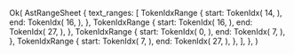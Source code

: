 Ok(
    AstRangeSheet {
        text_ranges: [
            TokenIdxRange {
                start: TokenIdx(
                    14,
                ),
                end: TokenIdx(
                    16,
                ),
            },
            TokenIdxRange {
                start: TokenIdx(
                    16,
                ),
                end: TokenIdx(
                    27,
                ),
            },
            TokenIdxRange {
                start: TokenIdx(
                    0,
                ),
                end: TokenIdx(
                    7,
                ),
            },
            TokenIdxRange {
                start: TokenIdx(
                    7,
                ),
                end: TokenIdx(
                    27,
                ),
            },
        ],
    },
)